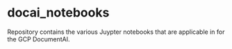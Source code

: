 # docai_notebooks

Repository contains the various Juypter notebooks that are applicable in for the GCP DocumentAI.
